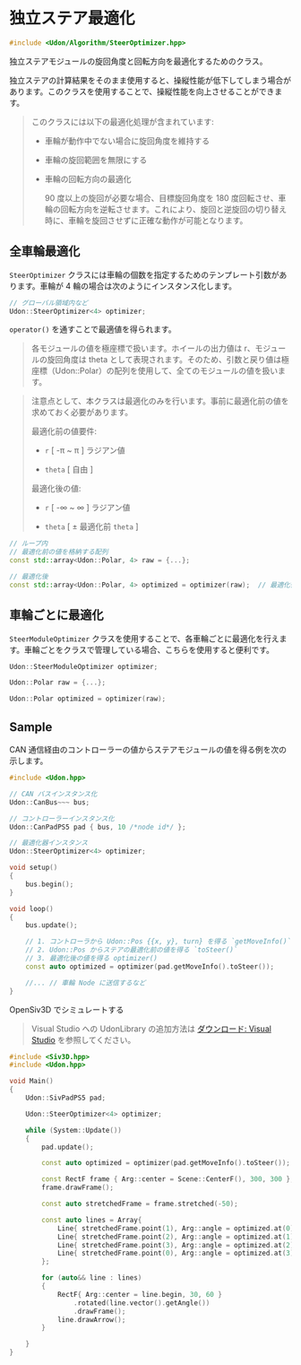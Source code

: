 # 独立ステア最適化

```cpp
#include <Udon/Algorithm/SteerOptimizer.hpp>
```

独立ステアモジュールの旋回角度と回転方向を最適化するためのクラス。

独立ステアの計算結果をそのまま使用すると、操縦性能が低下してしまう場合があります。このクラスを使用することで、操縦性能を向上させることができます。

> このクラスには以下の最適化処理が含まれています:
>
> - 車輪が動作中でない場合に旋回角度を維持する
>
> - 車輪の旋回範囲を無限にする
>
> - 車輪の回転方向の最適化
>
>   90 度以上の旋回が必要な場合、目標旋回角度を 180 度回転させ、車輪の回転方向を逆転させます。これにより、旋回と逆旋回の切り替え時に、車輪を旋回させずに正確な動作が可能となります。

## 全車輪最適化

`SteerOptimizer` クラスには車輪の個数を指定するためのテンプレート引数があります。車輪が 4 輪の場合は次のようにインスタンス化します。

```cpp
// グローバル領域内など
Udon::SteerOptimizer<4> optimizer;
```

`operator()` を通すことで最適値を得られます。

> 各モジュールの値を極座標で扱います。ホイールの出力値は r、モジュールの旋回角度は theta として表現されます。そのため、引数と戻り値は極座標（Udon::Polar）の配列を使用して、全てのモジュールの値を扱います。

> 注意点として、本クラスは最適化のみを行います。事前に最適化前の値を求めておく必要があります。
>
> 最適化前の値要件:
>
> - `r` [ -π ~ π ] ラジアン値
>
> - `theta` [ 自由 ]
>
> 最適化後の値:
>
> - `r` [ -∞ ~ ∞ ] ラジアン値
>
> - `theta` [ ± 最適化前 `theta` ]

```cpp
// ループ内
// 最適化前の値を格納する配列
const std::array<Udon::Polar, 4> raw = {...};

// 最適化後
const std::array<Udon::Polar, 4> optimized = optimizer(raw);  // 最適化後の値を取得
```

## 車輪ごとに最適化

`SteerModuleOptimizer` クラスを使用することで、各車輪ごとに最適化を行えます。車輪ごとをクラスで管理している場合、こちらを使用すると便利です。

```cpp
Udon::SteerModuleOptimizer optimizer;

Udon::Polar raw = {...};

Udon::Polar optimized = optimizer(raw);
```

## Sample

CAN 通信経由のコントローラーの値からステアモジュールの値を得る例を次の示します。

```cpp
#include <Udon.hpp>

// CAN バスインスタンス化
Udon::CanBus~~~ bus;

// コントローラーインスタンス化
Udon::CanPadPS5 pad { bus, 10 /*node id*/ };

// 最適化器インスタンス
Udon::SteerOptimizer<4> optimizer;

void setup()
{
    bus.begin();
}

void loop()
{
    bus.update();

    // 1. コントローラから Udon::Pos {{x, y}, turn} を得る `getMoveInfo()`
    // 2. Udon::Pos からステアの最適化前の値を得る `toSteer()`
    // 3. 最適化後の値を得る optimizer()
    const auto optimized = optimizer(pad.getMoveInfo().toSteer());

    //... // 車輪 Node に送信するなど
}
```

OpenSiv3D でシミュレートする

> Visual Studio への UdonLibrary の追加方法は [ダウンロード: Visual Studio](./../../README.md) を参照してください。

```cpp
#include <Siv3D.hpp>
#include <Udon.hpp>

void Main()
{
    Udon::SivPadPS5 pad;

    Udon::SteerOptimizer<4> optimizer;

    while (System::Update())
    {
        pad.update();

        const auto optimized = optimizer(pad.getMoveInfo().toSteer());

        const RectF frame { Arg::center = Scene::CenterF(), 300, 300 };
        frame.drawFrame();

        const auto stretchedFrame = frame.stretched(-50);

        const auto lines = Array{
            Line{ stretchedFrame.point(1), Arg::angle = optimized.at(0).theta, optimized.at(0).r + 0.000000001 },
            Line{ stretchedFrame.point(2), Arg::angle = optimized.at(1).theta, optimized.at(1).r + 0.000000001 },
            Line{ stretchedFrame.point(3), Arg::angle = optimized.at(2).theta, optimized.at(2).r + 0.000000001 },
            Line{ stretchedFrame.point(0), Arg::angle = optimized.at(3).theta, optimized.at(3).r + 0.000000001 }
        };

        for (auto&& line : lines)
        {
            RectF{ Arg::center = line.begin, 30, 60 }
                .rotated(line.vector().getAngle())
                .drawFrame();
            line.drawArrow();
        }

    }
}
```

